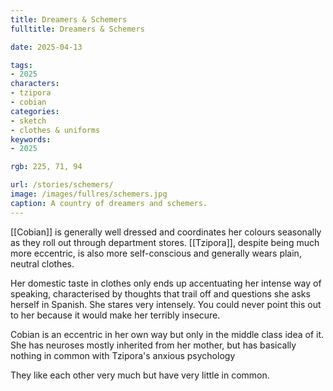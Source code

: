 ```yaml
---
title: Dreamers & Schemers
fulltitle: Dreamers & Schemers

date: 2025-04-13

tags:
- 2025
characters:
- tzipora
- cobian
categories:
- sketch
- clothes & uniforms
keywords:
- 2025

rgb: 225, 71, 94

url: /stories/schemers/
image: /images/fullres/schemers.jpg
caption: A country of dreamers and schemers.
---
```

[[Cobian]] is generally well dressed and coordinates her colours seasonally as they roll out through department stores. [[Tzipora]], despite being much more eccentric, is also more self-conscious and generally wears plain, neutral clothes.

Her domestic taste in clothes only ends up accentuating her intense way of speaking, characterised by thoughts that trail off and questions she asks herself in Spanish. She stares very intensely. You could never point this out to her because it would make her terribly insecure.

Cobian is an eccentric in her own way but only in the middle class idea of it. She has neuroses mostly inherited from her mother, but has basically nothing in common with Tzipora's anxious psychology

They like each other very much but have very little in common.